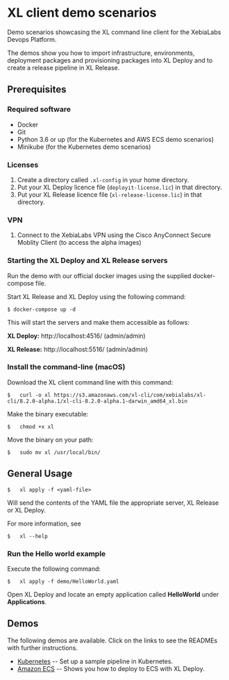 # XL client demo scenarios

Demo scenarios showcasing the XL command line client for the XebiaLabs Devops Platform.

The demos show you how to import infrastructure, environments, deployment packages and provisioning packages into XL Deploy and to create a release pipeline in XL Release.

## Prerequisites

### Required software

* Docker
* Git
* Python 3.6 or up (for the Kubernetes and AWS ECS demo scenarios)
* Minikube (for the Kubernetes demo scenarios)


### Licenses

1. Create a directory called `.xl-config` in your home directory.
2. Put your XL Deploy licence file (`deployit-license.lic`) in that directory.
3. Put your XL Release licence file (`xl-release-license.lic`) in that directory.

### VPN

1. Connect to the XebiaLabs VPN using the Cisco AnyConnect Secure Moblity Client (to access the alpha images)

### Starting the XL Deploy and XL Release servers

Run the demo with our official docker images using the supplied docker-compose file.

Start XL Release and XL Deploy using the following command:

```
$ docker-compose up -d
```

This will start the servers and make them accessible as follows:

**XL Deploy:** http://localhost:4516/ (admin/admin)

**XL Release:** http://localhost:5516/ (admin/admin)


### Install the command-line (macOS)

Download the XL client command line with this command:

```
$	curl -o xl https://s3.amazonaws.com/xl-cli/com/xebialabs/xl-cli/8.2.0-alpha.1/xl-cli-8.2.0-alpha.1-darwin_amd64_xl.bin
```

Make the binary executable:

```
$	chmod +x xl
```

Move the binary on your path:

```
$	sudo mv xl /usr/local/bin/
```

## General Usage

```
$	xl apply -f <yaml-file>
```

Will send the contents of the YAML file the appropriate server, XL Release or XL Deploy.

For more information, see

```
$	xl --help
```

### Run the Hello world example

Execute the following command:

```
$	xl apply -f demo/HelloWorld.yaml
```

Open XL Deploy and locate an empty application called **HelloWorld** under **Applications**.


## Demos

The following demos are available. Click on the links to see the READMEs with further instructions.

* [Kubernetes](demo/k8s/) -- Set up a sample pipeline in Kubernetes.
* [Amazon ECS](demo/ecs/) -- Shows you how to deploy to ECS with XL Deploy.
